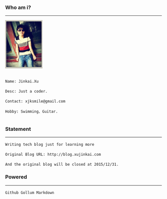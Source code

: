 

### Who am i?

***

<img src="/Resource/2016/jk.png" width="120px" id="imgJK"/>

<pre id="infoJK">
<code>
Name: Jinkai.Xu

Desc: Just a coder.
    
Contact: xjksmile@gmail.com

Hobby: Swimming、Guitar.    
</code>
</pre>
    
### Statement

***

    Writing tech blog just for learning more

    Original Blog URL: http://blog.xujinkai.com
    
    And the original blog will be closed at 2015/12/31.
    
    

### Powered

***

    Github Gollum Markdown



